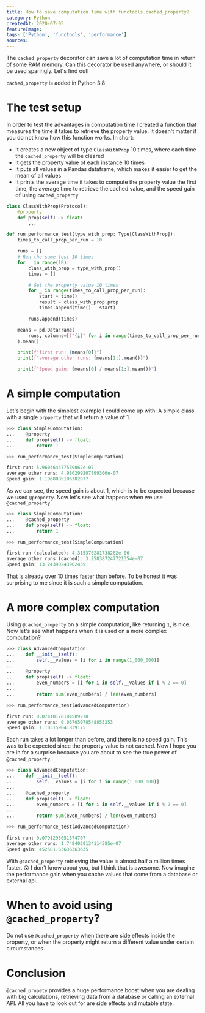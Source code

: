 ```yaml
---
title: How to save computation time with functools.cached_property?
category: Python
createdAt: 2020-07-05
featureImage:
tags: ['Python', 'functools', 'performance']
sources:
---
```


The `cached_property` decorator can save a lot of computation time in return of some RAM memory.
Can this decorator be used anywhere, or should it be used sparingly. Let's find out!

<!--more-->

<base-alert type="warning">

`cached_property` is added in Python 3.8

</base-alert>

# The test setup

In order to test the advantages in computation time I created a function that measures the time it takes to retrieve the property value.
It doesn't matter if you do not know how this function works. In short:

- It creates a new object of type `ClassWithProp` 10 times, where each time the `cached_property` will be cleared
- It gets the property value of each instance 10 times
- It puts all values in a Pandas dataframe, which makes it easier to get the mean of all values
- It prints the average time it takes to compute the property value the first time, the average time to retrieve the cached value, and the speed gain of using `cached_property`

```python
class ClassWithProp(Protocol):
    @property
    def prop(self) -> float:
        ...

def run_performance_test(type_with_prop: Type[ClassWithProp]):
    times_to_call_prop_per_run = 10

    runs = []
    # Run the same test 10 times
    for _ in range(10):
        class_with_prop = type_with_prop()
        times = []

        # Get the property value 10 times
        for _ in range(times_to_call_prop_per_run):
            start = time()
            result = class_with_prop.prop
            times.append(time() - start)

        runs.append(times)

    means = pd.DataFrame(
        runs, columns=[f"{i}" for i in range(times_to_call_prop_per_run)]
    ).mean()

    print(f"first run: {means[0]}")
    print(f"average other runs: {means[1:].mean()}")

    print(f"Speed gain: {means[0] / means[1:].mean()}")
```

# A simple computation

Let's begin with the simplest example I could come up with: A simple class with a single `prpperty` that will return a value of 1.

```python
>>> class SimpleComputation:
...    @property
...    def prop(self) -> float:
...        return 1

>>> run_performance_test(SimpleComputation)

first run: 5.960464477539062e-07
average other runs: 4.980299207899306e-07
Speed gain: 1.1968085106382977
```

As we can see, the speed gain is about 1, which is to be expected because we used `@property`.
Now let's see what happens when we use `@cached_property`

```python
>>> class SimpleComputation:
...    @cached_property
...    def prop(self) -> float:
...        return 1

>>> run_performance_test(SimpleComputation)

first run (calculated): 4.315376281738282e-06
average other runs (cached): 3.258387247721354e-07
Speed gain: 13.24390243902439
```

That is already over 10 times faster than before.
To be honest it was surprising to me since it is such a simple computation.

# A more complex computation

Using `@cached_property` on a simple computation, like returning `1`, is nice.
Now let's see what happens when it is used on a more complex computation?

```python
>>> class AdvancedComputation:
...    def __init__(self):
...        self.__values = [i for i in range(1_000_000)]
...
...    @property
...    def prop(self) -> float:
...        even_numbers = [i for i in self.__values if i % 2 == 0]
...
...        return sum(even_numbers) / len(even_numbers)

>>> run_performance_test(AdvancedComputation)

first run: 0.07410178184509278
average other runs: 0.06705078548855253
Speed gain: 1.105159041839175
```

Each run takes a lot longer than before, and there is no speed gain.
This was to be expected since the property value is not cached.
Now I hope you are in for a surprise because you are about to see the true power of `@cached_property`.

```python
>>> class AdvancedComputation:
...    def __init__(self):
...        self.__values = [i for i in range(1_000_000)]
...
...    @cached_property
...    def prop(self) -> float:
...        even_numbers = [i for i in self.__values if i % 2 == 0]
...
...        return sum(even_numbers) / len(even_numbers)

>>> run_performance_test(AdvancedComputation)

first run: 0.0791295051574707
average other runs: 1.7484029134114585e-07
Speed gain: 452581.63636363635
```

With `@cached_property` retrieving the value is almost half a million times faster. 😲
I don't know about you, but I think that is awesome.
Now imagine the performance gain when you cache values that come from a database or external api.

# When to avoid using `@cached_property`?

Do not use `@cached_property` when there are side effects inside the property,
or when the property might return a different value under certain circumstances.

# Conclusion

`@cached_propety` provides a huge performance boost when you are dealing with big calculations,
retrieving data from a database or calling an external API. All you have to look out for are side effects and mutable state.
